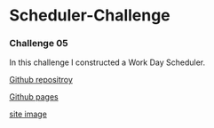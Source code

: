 # Scheduler-Challenge

### Challenge 05
In this challenge I constructed a Work Day Scheduler.

[Github repositroy](https://github.com/ThinkK1ng/Scheduler-Challenge)

[Github pages]()

[site image]()